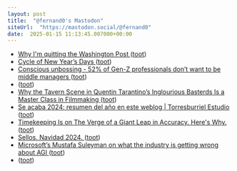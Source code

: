```yaml
---
layout: post
title:  "@fernand0's Mastodon"
siteUrl:  "https://mastodon.social/@fernand0"
date:  2025-01-15 11:13:45.007000+00:00
---
```

*  [Why I'm quitting the Washington Post ](https://anntelnaes.substack.com/p/why-im-quitting-the-washington-pos) ([toot](https://mastodon.social/@fernand0/113832075264297883))
*  [Cycle of New Year’s Days ](https://www.johndcook.com/blog/2024/12/31/cycle-of-new-years-days) ([toot](https://mastodon.social/@fernand0/113831957835918830))
*  [Conscious unbossing - 52% of Gen-Z professionals don’t want to be middle managers  ](http://robertwalters.co.uk/insights/news/blog/conscious-unbossing.html) ([toot](https://mastodon.social/@fernand0/113831672922444481))
*  [ ](https://mastodon.social/@vrruiz) ([toot](https://mastodon.social/@fernand0/113831001132363841))
*  [Why the Tavern Scene in Quentin Tarantino’s Inglourious Basterds Is a Master Class in Filmmaking ](https://www.openculture.com/2025/01/why-the-tavern-scene-in-quentin-tarantinos-inglourious-basterds-is-a-master-class-in-filmmaking.htm) ([toot](https://mastodon.social/@fernand0/113830772126797430))
*  [Se acaba 2024: resumen del año en este weblog \| Torresburriel Estudio ](https://torresburriel.com/weblog/se-acaba-2024-resumen-del-ano-en-este-weblog) ([toot](https://mastodon.social/@fernand0/113829913189541011))
*  [Timekeeping Is on The Verge of a Giant Leap in Accuracy. Here's Why. ](https://www.sciencealert.com/timekeeping-is-on-the-verge-of-a-giant-leap-in-accuracy-heres-wh) ([toot](https://mastodon.social/@fernand0/113828116286434200))
*  [Sellos. Navidad 2024. ](https://avecesunafoto.wordpress.com/2025/01/14/sellos-navidad-2024) ([toot](https://mastodon.social/@fernand0/113827916466743662))
*  [Microsoft’s Mustafa Suleyman on what the industry is getting wrong about AGI ](https://www.theverge.com/24314821/microsoft-ai-ceo-mustafa-suleyman-google-deepmind-openai-inflection-agi-decoder-podcas) ([toot](https://mastodon.social/@fernand0/113827885349376582))
*  [ ](https://mastodon.social/@joseli) ([toot](https://mastodon.social/@fernand0/113827864326625077))
